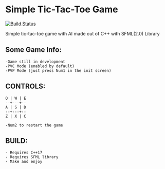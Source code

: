 # Simple Tic-Tac-Toe Game 
[![Build Status](https://travis-ci.org/rodrigovb96/tic_tac_toe.svg?branch=master)](https://travis-ci.org/rodrigovb96/tic_tac_toe)

Simple tic-tac-toe game with AI made out of C++ with SFML(2.0) Library

## Some Game Info:

	-Game still in development
	-PVC Mode (enabled by default)
	-PVP Mode (just press Num1 in the init screen) 

## CONTROLS: 
	Q | W | E
	--+---+--
	A | S | D
	--+---+--
	Z | X | C
	
	-Num2 to restart the game

## BUILD:
	- Requires C++17
	- Requires SFML library
	- Make and enjoy


